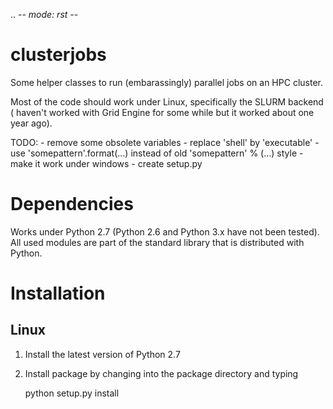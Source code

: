 .. -*- mode: rst -*-

clusterjobs
===========

Some helper classes to run (embarassingly) parallel jobs on an HPC cluster. 

Most of the code should work under Linux, specifically the SLURM backend (
haven't worked with Grid Engine for some while but it worked about one year 
ago).

TODO:
    - remove some obsolete variables
    - replace 'shell' by 'executable'
    - use 'somepattern'.format(...) instead of old 'somepattern' % (...) style
    - make it work under windows
	- create setup.py


Dependencies
============

Works under Python 2.7 (Python 2.6 and Python 3.x have not been tested). All
used modules are part of the standard library that is distributed with Python.


Installation
============

Linux
-----

1. Install the latest version of Python 2.7

2. Install package by changing into the package directory and typing

	python setup.py install

